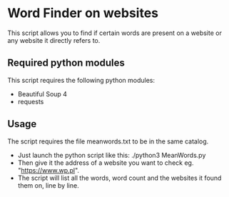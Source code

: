 # Word Finder on websites
This script allows you to find if certain words are present on a website or any website it directly refers to.

## Required python modules
This script requires the following python modules:
* Beautiful Soup 4
* requests

## Usage
The script requires the file meanwords.txt to be in the same catalog.
* Just launch the python script like this: ./python3 MeanWords.py
* Then give it the address of a website you want to check eg. "https://www.wp.pl".
* The script will list all the words, word count and the websites it found them on, line by line.

